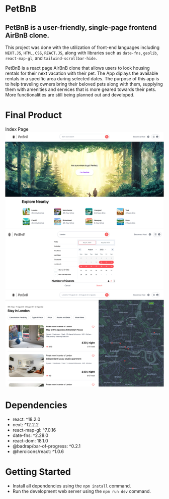 # PetBnB

## **PetBnB** is a user-friendly, single-page frontend AirBnB clone.

This project was done with the utilization of front-end languages including `NEXT.JS`, `HTML`, `CSS`, `REACT.JS`, along with libraries such as `date-fns`, `geolib`, `react-map-gl`, and `tailwind-scrollbar-hide`. 

PetBnB is a react page AirBnB clone that allows users to look housing rentals for their next vacation with their pet. The App diplays the available rentals in a specific area during selected dates. The purpose of this app is to help traveling owners bring their beloved pets along with them, supplying them with amenities and services that is more geared towards their pets. More functionalities are still being planned out and developed. 


# Final Product
Index Page
!["Index"](https://raw.githubusercontent.com/fluffyjohnny/PetBnB/main/public/index.png)
!["Search"](https://raw.githubusercontent.com/fluffyjohnny/PetBnB/main/public/search.png)
!["Result"](https://raw.githubusercontent.com/fluffyjohnny/PetBnB/main/public/result.png)


# Dependencies
- react: ^18.2.0
- next: ^12.2.2
- react-map-gl: ^7.0.16
- date-fns: ^2.28.0
- react-dom: 18.1.0
- @badrap/bar-of-progress: ^0.2.1
- @heroicons/react: ^1.0.6

# Getting Started
- Install all dependencies using the `npm install` command.
- Run the development web server using the `npm run dev` command.